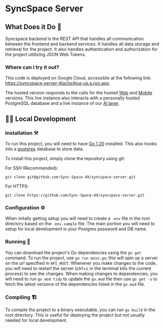 # SyncSpace Server
## What Does it Do 🤔
Syncspace backend is the REST API that handles all communication between the frontend and backend services. It handles all data storage and retrieval for the project. It also handles authentication and authorization for the project ultilizing JSON Web Tokens. 

### Where can I try it out? 
This code is deployed on Google Cloud, accessible at the following link: https://syncspace-server-i6acbs4ioa-ue.a.run.app.

The hosted version responds to the calls for the hosted [Web](https://github.com/Sync-Space-49/syncspace-web) and [Mobile](https://github.com/Sync-Space-49/syncspace-mobile) versions. This live instance also interacts with a personally hosted PostgreSQL database and a live instance of our [AI layer](https://github.com/Sync-Space-49/syncspace-ai). 

## 👩‍💻 Local Development
### Installation ⚒️
To run this project, you will need to have [Go 1.20](https://go.dev/dl/) installed. This also hooks into a [postgres](https://www.postgresql.org/download/) database to store data.

To install this project, simply clone the repository using git:

For SSH (Recommended):

`git clone git@github.com:Sync-Space-49/syncspace-server.git`

For HTTPS:

`git clone https://github.com/Sync-Space-49/syncspace-server.git`


### Configuration ⚙️
When initally getting setup you will need to create a `.env` file in the root directory based on the `.env.sample` file. The main portion you will need to setup for local development is your Postgres password and DB name.


### Running 🚀
You can download the project's Go dependencies using the `go get` command. To run the project, use `go run main.go`; this will spin up a server on the url specified in `API_HOST`. Whenever you make changes to the code, you will need to restart the server (ctrl+c in the terminal kills the current process) to see the changes. When making changes to dependencies, you will need to run `go mod tidy` to update the `go.mod` file then use `go get -u` to fetch the latest versions of the dependencies listed in the `go.mod` file.

### Compiling 🏗️
To compile the project to a binary executable, you can run `go build` in the root directory. This is useful for deploying the project but not usually needed for local development.

